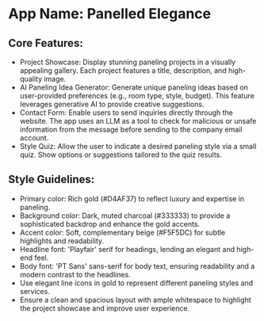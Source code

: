 # **App Name**: Panelled Elegance

## Core Features:

- Project Showcase: Display stunning paneling projects in a visually appealing gallery. Each project features a title, description, and high-quality image.
- AI Paneling Idea Generator: Generate unique paneling ideas based on user-provided preferences (e.g., room type, style, budget). This feature leverages generative AI to provide creative suggestions.
- Contact Form: Enable users to send inquiries directly through the website.  The app uses an LLM as a tool to check for malicious or unsafe information from the message before sending to the company email account.
- Style Quiz: Allow the user to indicate a desired paneling style via a small quiz. Show options or suggestions tailored to the quiz results.

## Style Guidelines:

- Primary color: Rich gold (#D4AF37) to reflect luxury and expertise in paneling.
- Background color: Dark, muted charcoal (#333333) to provide a sophisticated backdrop and enhance the gold accents.
- Accent color: Soft, complementary beige (#F5F5DC) for subtle highlights and readability.
- Headline font: 'Playfair' serif for headings, lending an elegant and high-end feel.
- Body font: 'PT Sans' sans-serif for body text, ensuring readability and a modern contrast to the headlines.
- Use elegant line icons in gold to represent different paneling styles and services.
- Ensure a clean and spacious layout with ample whitespace to highlight the project showcase and improve user experience.